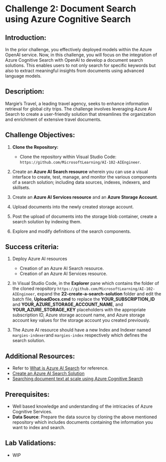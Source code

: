 # Challenge 2: Document Search using Azure Cognitive Search

## Introduction:
In the prior challenge, you effectively deployed models within the Azure OpenAI service. Now, in this challenge, you will focus on the integration of Azure Cognitive Search with OpenAI to develop a document search solutions. This enables users to not only search for specific keywords but also to extract meaningful insights from documents using advanced language models.

## Description:
Margie’s Travel, a leading travel agency, seeks to enhance information retrieval for global city trips. The challenge involves leveraging Azure AI Search to create a user-friendly solution that streamlines the organization and enrichment of extensive travel documents.

## Challenge Objectives:

1. **Clone the Repository:**
   - Clone the repository within Visual Studio Code: `https://github.com/MicrosoftLearning/AI-102-AIEngineer`.

2. Create an **Azure AI Search resource** wherein you can use a visual interface to create, test, manage, and monitor the various components of a search solution; including data sources, indexes, indexers, and skillsets.

3. Create an **Azure AI Services resource** and an **Azure Storage Account**.

4. Upload documents into the newly created storage account.

5. Post the upload of documents into the storage blob container, create a search solution by indexing them.

6. Explore and modify definitions of the search components.

## Success criteria:

1. Deploy Azure AI resources
    - Creation of an Azure AI Search resource.
    - Creation of an Azure AI Services resource.

2. In Visual Studio Code, in the **Explorer** pane which contains the folder of the cloned reopsitory `https://github.com/MicrosoftLearning/AI-102-AIEngineer`, expand the **22-create-a-search-solution** folder and edit the batch file, **UploadDocs.cmd** to replace the **YOUR_SUBSCRIPTION_ID** and **YOUR_AZURE_STORAGE_ACCOUNT_NAME**, and **YOUR_AZURE_STORAGE_KEY** placeholders with the appropriate subscription ID, Azure storage account name, and Azure storage account key values for the storage account you created previously.

3. The Azure AI resource should have a new Index and Indexer named `margies-indexer`and `margies-index` respectively which defines the search solution.

## Additional Resources:

- Refer to [What is Azure AI Search](https://learn.microsoft.com/en-us/azure/search/search-what-is-azure-search) for reference.
- [Create an Azure AI Search Solution](https://github.com/MicrosoftLearning/AI-102-AIEngineer/blob/master/Instructions/22-azure-search.md)
- [Searching document text at scale using Azure Cognitive Search](https://benalexkeen.com/searching-document-text-at-scale-using-azure-cognitive-search/)

## Prerequisites:

- Well based knowledge and understanding of the intricacies of Azure Cognitive Services.
- **Data Source**: Prepare the data source by cloning the above mentioned repository which includes documents containing the information you want to index and search.

## Lab Validations: 

- WIP
